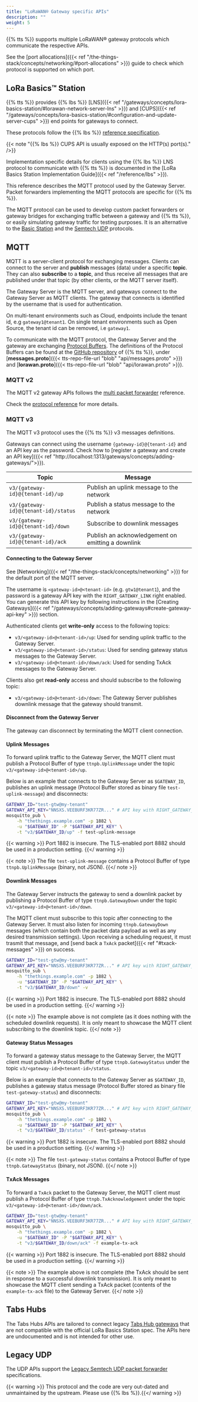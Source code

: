 ```yaml
---
title: "LoRaWAN® Gateway specific APIs"
description: ""
weight: 5
---
```


{{% tts %}} supports multiple LoRaWAN® gateway protocols which communicate the respective APIs.

<!--more-->

See the [port allocations]({{< ref "/the-things-stack/concepts/networking/#port-allocations" >}}) guide to check which protocol is supported on which port.

## LoRa Basics™ Station

{{% tts %}} provides {{% lbs %}} [LNS]({{< ref "/gateways/concepts/lora-basics-station/#lorawan-network-server-lns" >}}) and [CUPS]({{< ref "/gateways/concepts/lora-basics-station/#configuration-and-update-server-cups" >}}) end points for gateways to connect.

These protocols follow the {{% lbs %}} [reference specification](https://lora-developers.semtech.com/build/software/lora-basics/lora-basics-for-gateways/?url=cupsproto.html).

{{< note "{{% lbs %}} CUPS API is usually exposed on the HTTP(s) port(s)." />}}

Implementation specific details for clients using the {{% lbs %}} LNS protocol to communicate with {{% tts %}} is documented in the [LoRa Basics Station Implementation Guide]({{< ref "/reference/lbs" >}}).

This reference describes the MQTT protocol used by the Gateway Server. Packet forwarders implementing the MQTT protocols are specific for {{% tts %}}.

The MQTT protocol can be used to develop custom packet forwarders or gateway bridges for exchanging traffic between a gateway and {{% tts %}}, or easily simulating gateway traffic for testing purposes. It is an alternative to the [Basic Station](https://lora-developers.semtech.com/resources/tools/lora-basics/lora-basics-for-gateways/) and the [Semtech UDP](https://github.com/Lora-net/packet_forwarder/blob/master/PROTOCOL.TXT) protocols.

## MQTT

MQTT is a server-client protocol for exchanging messages. Clients can connect to the server and **publish** messages (data) under a specific **topic**. They can also **subscribe** to a **topic**, and thus receive all messages that are published under that topic (by other clients, or the MQTT server itself).

The Gateway Server is the MQTT server, and gateways connect to the Gateway Server as MQTT clients. The gateway that connects is identified by the username that is used for authentication.

On multi-tenant environments such as Cloud, endpoints include the tenant id, e.g `gateway1@tenant1`. On single tenant environments such as Open Source, the tenant id can be removed, i.e `gateway1`.

To communicate with the MQTT protocol, the Gateway Server and the gateway are exchanging [Protocol Buffers](https://developers.google.com/protocol-buffers). The definitions of the Protocol Buffers can be found at the [GitHub repository](https://github.com/TheThingsNetwork/lorawan-stack) of {{% tts %}}, under [**messages.proto**]({{< tts-repo-file-url "blob" "api/messages.proto" >}}) and [**lorawan.proto**]({{< tts-repo-file-url "blob" "api/lorawan.proto" >}}).

### MQTT v2

The MQTT v2 gateway APIs follows the [multi packet forwarder](https://github.com/kersing/packet_forwarder) reference.

Check the [protocol reference](https://github.com/kersing/packet_forwarder/blob/master/PROTOCOL.TXT) for more details.

### MQTT v3

The MQTT v3 protocol uses the {{% tts %}} v3 messages definitions.

Gateways can connect using the username `{gateway-id}@{tenant-id}` and an API key as the password. Check how to [register a gateway and create an API key]({{< ref "http://localhost:1313/gateways/concepts/adding-gateways/">}}).

<div class="fixed-table table-api">

| Topic                                | Message                                           |
| ------------------------------------ | ------------------------------------------------- |
| `v3/{gateway-id}@{tenant-id}/up`     | Publish an uplink message to the network          |
| `v3/{gateway-id}@{tenant-id}/status` | Publish a status message to the network           |
| `v3/{gateway-id}@{tenant-id}/down`   | Subscribe to downlink messages                    |
| `v3/{gateway-id}@{tenant-id}/ack`    | Publish an acknowledgement on emitting a downlink |

</div>

#### Connecting to the Gateway Server

See [Networking]({{< ref "/the-things-stack/concepts/networking" >}}) for the default port of the MQTT server.

The username is `<gateway-id>@<tenant-id>` (e.g. `gtw1@tenant1`), and the password is a gateway API key with the `RIGHT_GATEWAY_LINK` right enabled. You can generate this API key by following instructions in the [Creating Gateways]({{< ref "/gateways/concepts/adding-gateways#create-gateway-api-key" >}}) section.

Authenticated clients get **write-only** access to the following topics:

- `v3/<gateway-id>@<tenant-id>/up`: Used for sending uplink traffic to the Gateway Server.
- `v3/<gateway-id>@<tenant-id>/status`: Used for sending gateway status messages to the Gateway Server.
- `v3/<gateway-id>@<tenant-id>/down/ack`: Used for sending TxAck messages to the Gateway Server.

Clients also get **read-only** access and should subscribe to the following topic:

- `v3/<gateway-id>@<tenant-id>/down`: The Gateway Server publishes downlink message that the gateway should transmit.

#### Disconnect from the Gateway Server

The gateway can disconnect by terminating the MQTT client connection.

#### Uplink Messages

To forward uplink traffic to the Gateway Server, the MQTT client must publish a Protocol Buffer of type `ttnpb.UplinkMessage` under the topic `v3/<gateway-id>@<tenant-id>/up`.

Below is an example that connects to the Gateway Server as `$GATEWAY_ID`, publishes an uplink message (Protocol Buffer stored as binary file `test-uplink-message`) and disconnects:

```bash
GATEWAY_ID="test-gtw@my-tenant"
GATEWAY_API_KEY="NNSXS.VEEBURF3KR77ZR..." # API key with RIGHT_GATEWAY_LINK rights
mosquitto_pub \
    -h "thethings.example.com" -p 1882 \
    -u "$GATEWAY_ID" -P "$GATEWAY_API_KEY" \
    -t "v3/$GATEWAY_ID/up" -f test-uplink-message
```

{{< warning >}} Port 1882 is insecure. The TLS-enabled port 8882 should be used in a production setting. {{</ warning >}}

{{< note >}} The file `test-uplink-message` contains a Protocol Buffer of type `ttnpb.UplinkMessage` (binary, not JSON). {{</ note >}}

#### Downlink Messages

The Gateway Server instructs the gateway to send a downlink packet by publishing a Protocol Buffer of type `ttnpb.GatewayDown` under the topic `v3/<gateway-id>@<tenant-id>/down`.

The MQTT client must subscribe to this topic after connecting to the Gateway Server. It must also listen for incoming `ttnpb.GatewayDown` messages (which contain both the packet data payload as well as any desired transmission settings). Upon receiving a scheduling request, it must trasmit that message, and [send back a `TxAck` packet]({{< ref "#txack-messages" >}}) on success.

```bash
GATEWAY_ID="test-gtw@my-tenant"
GATEWAY_API_KEY="NNSXS.VEEBURF3KR77ZR..." # API key with RIGHT_GATEWAY_LINK rights
mosquitto_sub \
    -h "thethings.example.com" -p 1882 \
    -u "$GATEWAY_ID" -P "$GATEWAY_API_KEY" \
    -t "v3/$GATEWAY_ID/down" -v
```

{{< warning >}} Port 1882 is insecure. The TLS-enabled port 8882 should be used in a production setting. {{</ warning >}}

{{< note >}} The example above is not complete (as it does nothing with the scheduled downlink requests). It is only meant to showcase the MQTT client subscribing to the downlink topic. {{</ note >}}

#### Gateway Status Messages

To forward a gateway status message to the Gateway Server, the MQTT client must publish a Protocol Buffer of type `ttnpb.GatewayStatus` under the topic `v3/<gateway-id>@<tenant-id>/status`.

Below is an example that connects to the Gateway Server as `$GATEWAY_ID`, publishes a gateway status message (Protocol Buffer stored as binary file `test-gateway-status`) and disconnects:

```bash
GATEWAY_ID="test-gtw@my-tenant"
GATEWAY_API_KEY="NNSXS.VEEBURF3KR77ZR..." # API key with RIGHT_GATEWAY_LINK rights
mosquitto_pub \
    -h "thethings.example.com" -p 1882 \
    -u "$GATEWAY_ID" -P "$GATEWAY_API_KEY" \
    -t "v3/$GATEWAY_ID/status" -f test-gateway-status
```

{{< warning >}} Port 1882 is insecure. The TLS-enabled port 8882 should be used in a production setting. {{</ warning >}}

{{< note >}} The file `test-gateway-status` contains a Protocol Buffer of type `ttnpb.GatewayStatus` (binary, not JSON). {{</ note >}}

#### TxAck Messages

To forward a `TxAck` packet to the Gateway Server, the MQTT client must publish a Protocol Buffer of type `ttnpb.TxAcknowledgement` under the topic `v3/<gateway-id>@<tenant-id>/down/ack`.

```bash
GATEWAY_ID="test-gtw@my-tenant"
GATEWAY_API_KEY="NNSXS.VEEBURF3KR77ZR..." # API key with RIGHT_GATEWAY_LINK rights
mosquitto_pub \
    -h "thethings.example.com" -p 1882 \
    -u "$GATEWAY_ID" -P "$GATEWAY_API_KEY" \
    -t "v3/$GATEWAY_ID/down/ack" -f example-tx-ack
```

{{< warning >}} Port 1882 is insecure. The TLS-enabled port 8882 should be used in a production setting. {{</ warning >}}

{{< note >}} The example above is not complete (the TxAck should be sent in response to a successful downlink transmission). It is only meant to showcase the MQTT client sending a TxAck packet (contents of the `example-tx-ack` file) to the Gateway Server. {{</ note >}}

## Tabs Hubs

The Tabs Hubs APIs are tailored to connect legacy [Tabs Hub gateways](https://pixel-networks.com/shop/tabs-hub-tbhb100-356) that are not compatible with the official LoRa Basics Station spec. The APIs here are undocumented and is not intended for other use.

## Legacy UDP

The UDP APIs support the [Legacy Semtech UDP packet forwarder](https://github.com/Lora-net/packet_forwarder/blob/master/PROTOCOL.TXT) specifications.

{{< warning >}} This protocol and the code are very out-dated and unmaintained by the upstream. Please use {{% lbs %}}.{{</ warning >}}
